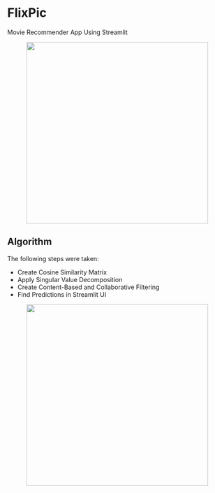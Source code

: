 # FlixPic
Movie Recommender App Using Streamlit

<p align="center">
  <img style="width:26rem; height:auto" src="https://i.ibb.co/K0GJV8g/img1.png"/>
</p>

<h2>Algorithm</h2>

<p>The following steps were taken:</p>
<ul>
  <li>Create Cosine Similarity Matrix</li>
  <li>Apply Singular Value Decomposition</li>
  <li>Create Content-Based and Collaborative Filtering</li>
  <li>Find Predictions in Streamlit UI</li>
</ul>

<p align="center">
  <img style="width:26rem; height:auto" src="https://i.ibb.co/HhyzJhy/img2.png/">
</p>
